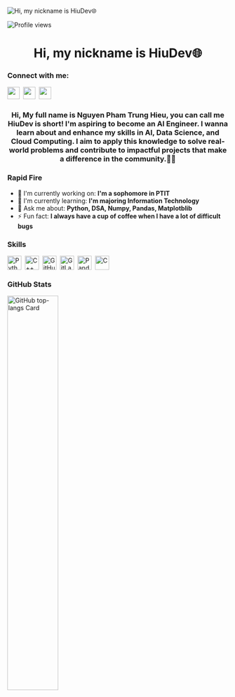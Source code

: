 ![ Hi, my nickname is HiuDev🌐](https://static.wixstatic.com/media/53fad0_ce0704caa0174d6aa9b2b8101a62fa77~mv2.gif)

![Profile views](https://komarev.com/ghpvc/?username=Nguyenhieu277&label=Profile%20views&color=0e75b6&style=flat)

<div id="toc">
  <ul align="center" style="list-style: none">
    <summary>
      <h1>
         Hi, my nickname is HiuDev🌐
      </h1>
    </summary>
  </ul>
</div>

**<h3 align="left">Connect with me:</h3>** 
<p align="left"><a href="nguyenphamtrunghieu277@gmail.com" target="_blank"><img src="https://img.shields.io/badge/Gmail-D14836?style=plastic&logo=gmail&logoColor=white" height="28" style="margin-right: 4px"></a> <a href="https://www.facebook.com/nguyen.hieu277/" target="_blank"><img src="https://img.shields.io/badge/Facebook-1877F2?style=plastic&logo=facebook&logoColor=white" height="28" style="margin-right: 4px"></a> <a href="https://github.com/https://github.com/Nguyenhieu277?tab=projects" target="_blank"><img src="https://img.shields.io/badge/GitHub-100000?style=plastic&logo=github&logoColor=white" height="28" style="margin-right: 4px"></a></p>

 **<h3 align="center">Hi, My full name is Nguyen Pham Trung Hieu, you can call me HiuDev is short! I'm aspiring to become an AI Engineer. I wanna learn about and enhance my skills in AI, Data Science, and Cloud Computing. I aim to apply this knowledge to solve real-world problems and contribute to impactful projects that make a difference in the community.🧑‍💻</h3>**

**<h3 align="left">Rapid Fire</h3>**

- 💼 I'm currently working on: **I'm a sophomore in PTIT**
- 🌱 I'm currently learning: **I'm majoring Information Technology**
- 💬 Ask me about: **Python, DSA, Numpy, Pandas, Matplotblib**
- ⚡ Fun fact: **I always have a cup of coffee when I have a lot of difficult bugs**

 **<h3 align="left">Skills</h3>**

<div style="display: flex; flex-wrap: wrap; gap: 4px; justify-content: left;"><img src="https://cdn.jsdelivr.net/gh/devicons/devicon/icons/python/python-original.svg" height="32" alt="Python" style="margin-right: 4px"> <img src="https://cdn.jsdelivr.net/gh/devicons/devicon/icons/cplusplus/cplusplus-original.svg" height="32" alt="C++" style="margin-right: 4px"> <img src="https://cdn.jsdelivr.net/gh/devicons/devicon@latest/icons/github/github-original-wordmark.svg" height="32" alt="GitHub" style="margin-right: 4px"> <img src="https://cdn.jsdelivr.net/gh/devicons/devicon@latest/icons/gitlab/gitlab-original-wordmark.svg" height="32" alt="GitLab" style="margin-right: 4px"> <img src="https://cdn.jsdelivr.net/gh/devicons/devicon/icons/pandas/pandas-original-wordmark.svg" height="32" alt="Pandas" style="margin-right: 4px"> <img src="https://skillicons.dev/icons?i=c" height="32" alt="C" style="margin-right: 4px"></div>

 **<h3 align="left">GitHub Stats</h3>**

<p align="left">
  <img width="48%" src="https://github-readme-stats.vercel.app/api/top-langs?username=nguyenhieu277&theme=react&hide_title=false&layout=compact&langs_count=6&hide_progress=false&card_width=400" alt="GitHub top-langs Card" />
</p>

